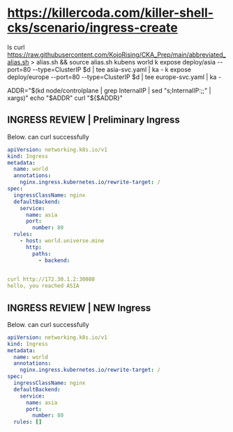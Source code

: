 # https://killercoda.com/killer-shell-cks/scenario/ingress-create


ls
curl https://raw.githubusercontent.com/KojoRising/CKA_Prep/main/abbreviated_alias.sh > alias.sh && source alias.sh
kubens world
k expose deploy/asia --port=80 --type=ClusterIP $d  |  tee asia-svc.yaml | ka -
k expose deploy/europe --port=80 --type=ClusterIP $d  |  tee europe-svc.yaml | ka -

ADDR="$(kd node/controlplane | grep InternalIP | sed "s;InternalIP:;;" | xargs)" 
echo "$ADDR"
curl "${$ADDR}"





## INGRESS REVIEW | Preliminary Ingress

Below. can curl successfully
```yaml
apiVersion: networking.k8s.io/v1
kind: Ingress
metadata:
  name: world
  annotations:
    nginx.ingress.kubernetes.io/rewrite-target: /
spec:
  ingressClassName: nginx
  defaultBackend:
    service:
      name: asia
      port:
        number: 80
  rules: 
    - host: world.universe.mine
      http:
        paths:
          - backend:
              

curl http://172.30.1.2:30080
hello, you reached ASIA
```



## INGRESS REVIEW | NEW Ingress

Below. can curl successfully
```yaml
apiVersion: networking.k8s.io/v1
kind: Ingress
metadata:
  name: world
  annotations:
    nginx.ingress.kubernetes.io/rewrite-target: /
spec:
  ingressClassName: nginx
  defaultBackend:
    service:
      name: asia
      port:
        number: 80
  rules: []
```

